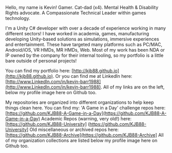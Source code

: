 Hello, my name is Kevin! Gamer. Cat-dad (x4). Mental Health & Disability Rights advocate. A Compassionate Technical Leader within games technology.

I'm a Unity C# developer with over a decade of experience working in many different sectors! I have worked in academia, games, manufacturing developing Unity-based solutions as simulations, immersive experiences and entertainment. These have targeted many platforms such as PC/MAC, Android/iOS, VR HMDs, MR HMDs, Web. Most of my work has been NDA or IP owned by the company for their internal tooling, so my portfolio is a little bare outside of personal projects!

You can find my portfolio here: [http://kjb88.github.io](http://kjb88.github.io).
Or you can find me at LinkedIn here: [http://www.LinkedIn.com/in/kevin-barr1988](http://www.LinkedIn.com/in/kevin-barr1988).
All of my links are on the left, below my profile image here on Github too.

My repositories are organized into different organizations to help keep things clean here.
You can find my: 
'A Game in a Day' challenge repos here: [https://github.com/KJB88-A-Game-in-a-Day](https://github.com/KJB88-A-Game-in-a-Day)
Academic Repos (warning, very old!) here: [https://github.com/KJB88-University] (https://github.com/KJB88-University]
Old miscellaneous or archived repos here: [https://github.com/KJB88-Archive](https://github.com/KJB88-Archive]
All of my organization collections are listed below my profile image here on Github too.
<!--
**KJB88/KJB88** is a ✨ _special_ ✨ repository because its `README.md` (this file) appears on your GitHub profile.

Here are some ideas to get you started:

- 🔭 I’m currently working on ...
- 🌱 I’m currently learning ...
- 👯 I’m looking to collaborate on ...
- 🤔 I’m looking for help with ...
- 💬 Ask me about ...
- 📫 How to reach me: ...
- 😄 Pronouns: ...
- ⚡ Fun fact: ...
-->
